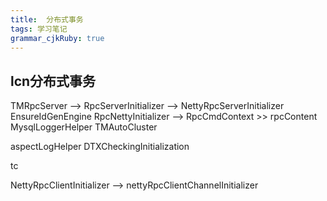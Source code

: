 ```yaml
---
title:  分布式事务 
tags: 学习笔记
grammar_cjkRuby: true
---
```



## lcn分布式事务
TMRpcServer --> RpcServerInitializer --> NettyRpcServerInitializer
EnsureIdGenEngine
RpcNettyInitializer --> RpcCmdContext >> rpcContent
MysqlLoggerHelper
TMAutoCluster


aspectLogHelper
DTXCheckingInitialization


tc 

NettyRpcClientInitializer --> nettyRpcClientChannelInitializer

